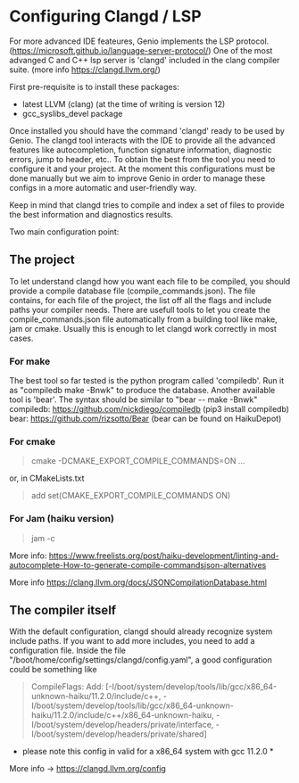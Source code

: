 # Configuring Clangd / LSP
For more advanced IDE feateures, Genio implements the LSP protocol. (https://microsoft.github.io/language-server-protocol/)
One of the most advanged C and C++ lsp server is 'clangd' included in the clang compiler suite. (more info https://clangd.llvm.org/)

First pre-requisite is to install these packages:
* latest LLVM (clang) (at the time of writing is version 12)
* gcc_syslibs_devel package

Once installed you should have the command 'clangd' ready to be used by Genio.
The clangd tool interacts with the IDE to provide all the advanced features like autocompletion, function signature information, diagnostic errors, jump to header, etc..
To obtain the best from the tool you need to configure it and your project.
At the moment this configurations must be done manually but we aim to improve Genio in order to manage these configs in a more automatic and user-friendly way.

Keep in mind that clangd tries to compile and index a set of files to provide the best information and diagnostics results.

Two main configuration point:

## The project
To let understand clangd how you want each file to be compiled, you should provide a compile database file (compile_commands.json).
The file contains, for each file of the project, the list off all the flags and include paths your compiler needs.
There are usefull tools to let you create the compile_commands.json file automatically from a building tool like make, jam or cmake.
Usually this is enough to let clangd work correctly in most cases.

### For make
The best tool so far tested is the python program called 'compiledb'. Run it as "compiledb make -Bnwk" to produce the database.
Another available tool is 'bear'. The syntax should be similar to "bear -- make -Bnwk"
compiledb: https://github.com/nickdiego/compiledb  (pip3 install compiledb)
bear: https://github.com/rizsotto/Bear (bear can be found on HaikuDepot)

### For cmake
  > cmake -DCMAKE_EXPORT_COMPILE_COMMANDS=ON ...

or, in CMakeLists.txt

  > add set(CMAKE_EXPORT_COMPILE_COMMANDS ON)


### For Jam (haiku version)
  > jam -c
  
More info: https://www.freelists.org/post/haiku-development/linting-and-autocomplete-How-to-generate-compile-commandsjson-alternatives	

More info https://clang.llvm.org/docs/JSONCompilationDatabase.html

## The compiler itself
With the default configuration, clangd should already recognize system include paths. If you want to add more includes, you need to add a configuration file.
Inside the file "/boot/home/config/settings/clangd/config.yaml", a good configuration could be something like
	
> CompileFlags:
>  		Add: [-I/boot/system/develop/tools/lib/gcc/x86_64-unknown-haiku/11.2.0/include/c++, -I/boot/system/develop/tools/lib/gcc/x86_64-unknown-haiku/11.2.0/include/c++/x86_64-unknown-haiku, -I/boot/system/develop/headers/private/interface, -I/boot/system/develop/headers/private/shared]
	
* please note this config in valid for a x86_64 system with gcc 11.2.0 *
	
More info -> https://clangd.llvm.org/config
